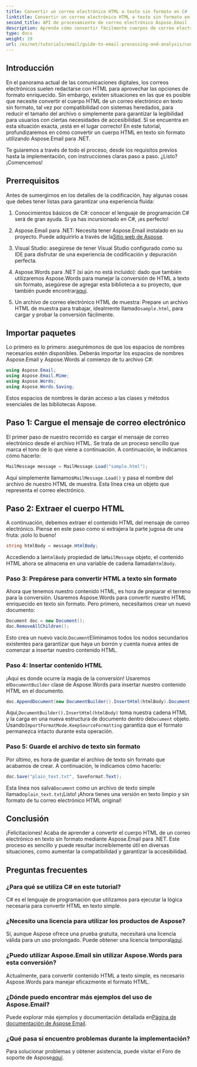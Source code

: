 ```yaml
---
title: Convertir un correo electrónico HTML a texto sin formato en C#
linktitle: Convertir un correo electrónico HTML a texto sin formato en C#
second_title: API de procesamiento de correo electrónico Aspose.Email .NET
description: Aprenda cómo convertir fácilmente cuerpos de correo electrónico HTML a texto sin formato utilizando Aspose.Email para .NET en este tutorial detallado paso a paso.
type: docs
weight: 19
url: /es/net/tutorials/email/guide-to-email-processing-and-analysis/convert-html-email-to-plain-text/
---
```

## Introducción

En el panorama actual de las comunicaciones digitales, los correos electrónicos suelen redactarse con HTML para aprovechar las opciones de formato enriquecido. Sin embargo, existen situaciones en las que es posible que necesite convertir el cuerpo HTML de un correo electrónico en texto sin formato, tal vez por compatibilidad con sistemas heredados, para reducir el tamaño del archivo o simplemente para garantizar la legibilidad para usuarios con ciertas necesidades de accesibilidad. Si se encuentra en esta situación exacta, ¡está en el lugar correcto! En este tutorial, profundizaremos en cómo convertir un cuerpo HTML en texto sin formato utilizando Aspose.Email para .NET. 

Te guiaremos a través de todo el proceso, desde los requisitos previos hasta la implementación, con instrucciones claras paso a paso. ¿Listo? ¡Comencemos!

## Prerrequisitos

Antes de sumergirnos en los detalles de la codificación, hay algunas cosas que debes tener listas para garantizar una experiencia fluida:

1. Conocimientos básicos de C#: conocer el lenguaje de programación C# será de gran ayuda. Si ya has incursionado en C#, ¡es perfecto!

2. Aspose.Email para .NET: Necesita tener Aspose.Email instalado en su proyecto. Puede adquirirlo a través de la[Sitio web de Aspose](https://releases.aspose.com/email/net/).

3. Visual Studio: asegúrese de tener Visual Studio configurado como su IDE para disfrutar de una experiencia de codificación y depuración perfecta.

4.  Aspose.Words para .NET (si aún no está incluido): dado que también utilizaremos Aspose.Words para manejar la conversión de HTML a texto sin formato, asegúrese de agregar esta biblioteca a su proyecto, que también puede encontrar[aquí](https://releases.aspose.com/words/net/).

5.  Un archivo de correo electrónico HTML de muestra: Prepare un archivo HTML de muestra para trabajar, idealmente llamado`sample.html`, para cargar y probar la conversión fácilmente.

## Importar paquetes

Lo primero es lo primero: asegurémonos de que los espacios de nombres necesarios estén disponibles. Deberás importar los espacios de nombres Aspose.Email y Aspose.Words al comienzo de tu archivo C#:

```csharp
using Aspose.Email;
using Aspose.Email.Mime;
using Aspose.Words;
using Aspose.Words.Saving;
```

Estos espacios de nombres le darán acceso a las clases y métodos esenciales de las bibliotecas Aspose.

## Paso 1: Cargue el mensaje de correo electrónico

El primer paso de nuestro recorrido es cargar el mensaje de correo electrónico desde el archivo HTML. Se trata de un proceso sencillo que marca el tono de lo que viene a continuación. A continuación, le indicamos cómo hacerlo:

```csharp
MailMessage message = MailMessage.Load("sample.html");
```

 Aquí simplemente llamamos`MailMessage.Load()` y pasa el nombre del archivo de nuestro HTML de muestra. Esta línea crea un objeto que representa el correo electrónico.

## Paso 2: Extraer el cuerpo HTML

A continuación, debemos extraer el contenido HTML del mensaje de correo electrónico. Piense en este paso como si extrajera la parte jugosa de una fruta: ¡solo lo bueno!

```csharp
string htmlBody = message.HtmlBody;
```

 Accediendo a la`HtmlBody` propiedad de la`MailMessage` objeto, el contenido HTML ahora se almacena en una variable de cadena llamada`htmlBody`.

### Paso 3: Prepárese para convertir HTML a texto sin formato

Ahora que tenemos nuestro contenido HTML, es hora de preparar el terreno para la conversión. Usaremos Aspose.Words para convertir nuestro HTML enriquecido en texto sin formato. Pero primero, necesitamos crear un nuevo documento:

```csharp
Document doc = new Document();
doc.RemoveAllChildren();
```

 Esto crea un nuevo vacío.`Document`Eliminamos todos los nodos secundarios existentes para garantizar que haya un borrón y cuenta nueva antes de comenzar a insertar nuestro contenido HTML.

### Paso 4: Insertar contenido HTML

 ¡Aquí es donde ocurre la magia de la conversión! Usaremos el`DocumentBuilder` clase de Aspose.Words para insertar nuestro contenido HTML en el documento. 

```csharp
doc.AppendDocument(new DocumentBuilder().InsertHtml(htmlBody).Document, ImportFormatMode.KeepSourceFormatting);
```

 Aquí,`DocumentBuilder().InsertHtml(htmlBody)` toma nuestra cadena HTML y la carga en una nueva estructura de documento dentro de`Document` objeto. Usando`ImportFormatMode.KeepSourceFormatting` garantiza que el formato permanezca intacto durante esta operación.

### Paso 5: Guarde el archivo de texto sin formato

Por último, es hora de guardar el archivo de texto sin formato que acabamos de crear. A continuación, le indicamos cómo hacerlo:

```csharp
doc.Save("plain_text.txt", SaveFormat.Text);
```

 Esta línea nos salva`Document` como un archivo de texto simple llamado`plain_text.txt`¡Listo! ¡Ahora tienes una versión en texto limpio y sin formato de tu correo electrónico HTML original!

## Conclusión

¡Felicitaciones! Acaba de aprender a convertir el cuerpo HTML de un correo electrónico en texto sin formato mediante Aspose.Email para .NET. Este proceso es sencillo y puede resultar increíblemente útil en diversas situaciones, como aumentar la compatibilidad y garantizar la accesibilidad. 

## Preguntas frecuentes

### ¿Para qué se utiliza C# en este tutorial?  
C# es el lenguaje de programación que utilizamos para ejecutar la lógica necesaria para convertir HTML en texto simple.

### ¿Necesito una licencia para utilizar los productos de Aspose?  
 Sí, aunque Aspose ofrece una prueba gratuita, necesitará una licencia válida para un uso prolongado. Puede obtener una licencia temporal[aquí](https://purchase.conholdate.com/temporary-license/).

### ¿Puedo utilizar Aspose.Email sin utilizar Aspose.Words para esta conversión?  
Actualmente, para convertir contenido HTML a texto simple, es necesario Aspose.Words para manejar eficazmente el formato HTML.

### ¿Dónde puedo encontrar más ejemplos del uso de Aspose.Email?  
 Puede explorar más ejemplos y documentación detallada en[Página de documentación de Aspose Email](https://reference.aspose.com/email/net/).

### ¿Qué pasa si encuentro problemas durante la implementación?  
 Para solucionar problemas y obtener asistencia, puede visitar el Foro de soporte de Aspose[aquí](https://forum.aspose.com/c/email/12/).